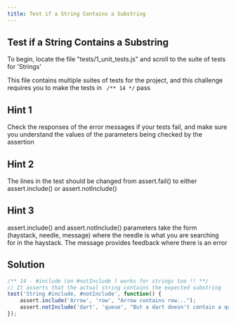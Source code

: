 ```yaml
---
title: Test if a String Contains a Substring
---
```

## Test if a String Contains a Substring

To begin, locate the file "tests/1_unit_tests.js" and scroll to the suite of tests for 'Strings'

This file contains multiple suites of tests for the project, and this challenge requires you to make the tests in ``` /** 14 */``` pass

## Hint 1

Check the responses of the error messages if your tests fail, and make sure you understand the values of the parameters being checked by the assertion

## Hint 2

The lines in the test should be changed from assert.fail() to either assert.include() or assert.notInclude()

## Hint 3

assert.include() and assert.notInclude() parameters take the form (haystack, needle, message) where the needle is what you are searching for in the haystack. The message provides feedback where there is an error

## Solution

```js
/** 14 - #include (on #notInclude ) works for strings too !! **/
// It asserts that the actual string contains the expected substring
test('String #include, #notInclude', function() {
    assert.include('Arrow', 'row', "Arrow contains row...");
    assert.notInclude('dart', 'queue', "But a dart doesn't contain a queue");
});